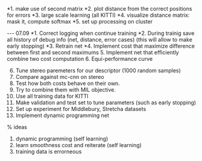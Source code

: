 *1. make use of second matrix
*2. plot distance from the correct positions for errors
*3. large scale learning (all KITTI)
*4. visualize distance matrix: mask it, compute softmax
*5. set up processing on cluster

--- 07.09
*1. Correct logging when continue training 
*2. During trainig save all history of debug info (net, distance, error cases)
   (this will allow to make early stopping)
*3. Retrain net
*4. Implement cost that maximize difference between first and second maximums
5. Implement net that efficiently combine two cost computation
6. Equi-performance curve   

6. Tune stereo paremeters for our descriptor (1000 random samples)
5. Compare against mc-cnn on stereo
8. Test how both costs behave on their own.
9. Try to combine them with MIL objective.
11. Use all training data for KITTI
12. Make validation and test set to tune parameters (such as early stopping)
13. Set up experiment for Middlebury, Stretcha datasets
14. Implement dynamic programming net

% ideas
1. dynamic programming (self learning)
2. learn smoothness cost and reiterate (self learning)
3. training data is errorneous


  

